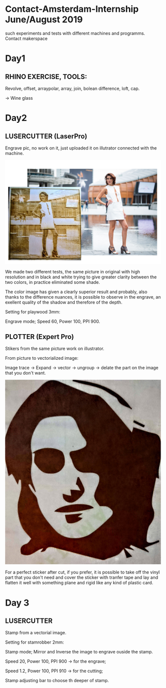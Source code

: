 # Contact-Amsterdam-Internship June/August 2019
such experiments and tests with different machines and programms. Contact makerspace

# Day1 
## RHINO EXERCISE, TOOLS:

Revolve, offset, arraypolar, array, join, bolean difference, loft, cap.

-> Wine glass

# Day2
## LUSERCUTTER (LaserPro)

Engrave pic, no work on it, just uploaded it on illutrator connected with the machine.

![alt text](https://github.com/kiaganz/Contact-Amsterdam-Internship/blob/master/imagine/engrave-day2.jpg?raw=true)

We made two different tests, the same picture in original with high resolution and in black and white trying to give greater clarity
between the two colors, in practice eliminated some shade.

The color image has given a clearly superior result and probably, also thanks to the difference nuances, it is possible to observe in the engrave, an exellent quality of the shadow and therefore of the depth.

Setting for playwood 3mm:

Engrave mode; Speed 60, Power 100, PPI 900.

## PLOTTER (Expert Pro)

Stikers from the same picture work on illustrator.

From picture to vectorialized image:

Image trace -> Expand -> vector -> ungroup -> delate the part on the image that you don't want.

![alt text](https://raw.githubusercontent.com/kiaganz/Contact-Amsterdam-Internship/255ec53833e0881eddee984e101eeb5d185c4cc6/imagine/stikers.jpg)

For a perfect sticker after cut, if you prefer, it is possible to take off the vinyl part that you don't need and cover the sticker with tranfer tape and lay and flatten it well with something plane and rigid like any kind of plastic card.

# Day 3
## LUSERCUTTER 

Stamp from a vectorial image.

Setting for stamrobber 2mm:

Stamp mode; Mirror and Inverse the image to engrave ouside the stamp.

Speed 20, Power 100, PPI 900 -> for the engrave;

Speed 1.2, Power 100, PPI 910 -> for the cutting;

Stamp adjusting bar to choose th deeper of stamp.

